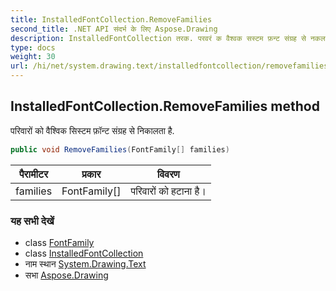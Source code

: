 ```yaml
---
title: InstalledFontCollection.RemoveFamilies
second_title: .NET API संदर्भ के लिए Aspose.Drawing
description: InstalledFontCollection तरक. परवरं क वैश्वक सस्टम फ़न्ट संग्रह से नकलत है.
type: docs
weight: 30
url: /hi/net/system.drawing.text/installedfontcollection/removefamilies/
---
```

## InstalledFontCollection.RemoveFamilies method

परिवारों को वैश्विक सिस्टम फ़ॉन्ट संग्रह से निकालता है.

```csharp
public void RemoveFamilies(FontFamily[] families)
```

| पैरामीटर | प्रकार | विवरण |
| --- | --- | --- |
| families | FontFamily[] | परिवारों को हटाना है। |

### यह सभी देखें

* class [FontFamily](../../../system.drawing/fontfamily/)
* class [InstalledFontCollection](../)
* नाम स्थान [System.Drawing.Text](../../installedfontcollection/)
* सभा [Aspose.Drawing](../../../)


